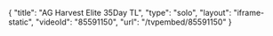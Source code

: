 {
    "title": "AG Harvest Elite 35Day TL",
    "type": "solo",
    "layout": "iframe-static",
    "videoId": "85591150",
    "url": "\/tvpembed\/85591150"
}